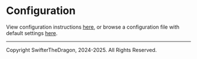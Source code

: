 # Configuration

View configuration instructions [here](./Configuration.md),
or browse a configuration file with default settings [here](./DefaultConfiguration.txt).

---

Copyright SwifterTheDragon, 2024-2025. All Rights Reserved.
